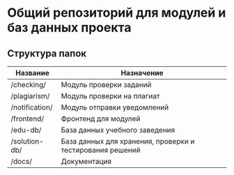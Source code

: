 # Общий репозиторий для модулей и баз данных проекта
## Cтруктура папок
| Название       | Назначение                  |
|----------------|-----------------------------|
| /checking/     | Модуль проверки заданий     |
| /plagiarism/   | Модуль проверки на плагиат  |
| /notification/ | Модуль отправки уведомлений |
| /frontend/     | Фронтенд для модулей        |
| /edu-db/       | База данных учебного заведения | 
| /solution-db/  | База данных для хранения, проверки и тестирования решений |
| /docs/         | Документация                |
